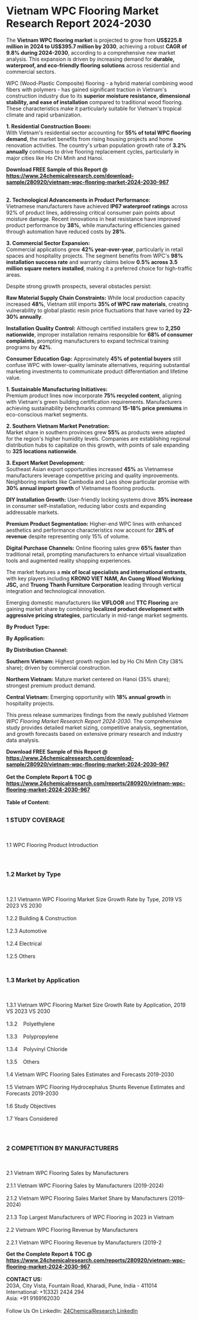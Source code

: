 <h1>Vietnam WPC Flooring  Market Research Report 2024-2030</h1><p>The <strong>Vietnam WPC flooring market</strong> is projected to grow from <strong>US$225.8 million in 2024 to US$395.7 million by 2030</strong>, achieving a robust <strong>CAGR of 9.8% during 2024-2030</strong>, according to a comprehensive new market analysis. This expansion is driven by increasing demand for <strong>durable, waterproof, and eco-friendly flooring solutions</strong> across residential and commercial sectors.</p><p>WPC (Wood-Plastic Composite) flooring - a hybrid material combining wood fibers with polymers - has gained significant traction in Vietnam's construction industry due to its <strong>superior moisture resistance, dimensional stability, and ease of installation</strong> compared to traditional wood flooring. These characteristics make it particularly suitable for Vietnam's tropical climate and rapid urbanization.</p><p><strong>1. Residential Construction Boom:</strong><br>
With Vietnam's residential sector accounting for <strong>55% of total WPC flooring demand</strong>, the market benefits from rising housing projects and home renovation activities. The country's urban population growth rate of <strong>3.2% annually</strong> continues to drive flooring replacement cycles, particularly in major cities like Ho Chi Minh and Hanoi.</p><div><b>Download FREE Sample of this Report @ 
            <a href="https://www.24chemicalresearch.com/download-sample/280920/vietnam-wpc-flooring-market-2024-2030-967">
            https://www.24chemicalresearch.com/download-sample/280920/vietnam-wpc-flooring-market-2024-2030-967</a></b></div><br><p><strong>2. Technological Advancements in Product Performance:</strong><br>
Vietnamese manufacturers have achieved <strong>IP67 waterproof ratings</strong> across 92% of product lines, addressing critical consumer pain points about moisture damage. Recent innovations in heat resistance have improved product performance by <strong>38%</strong>, while manufacturing efficiencies gained through automation have reduced costs by <strong>28%</strong>.</p><p><strong>3. Commercial Sector Expansion:</strong><br>
Commercial applications grew <strong>42% year-over-year</strong>, particularly in retail spaces and hospitality projects. The segment benefits from WPC's <strong>98% installation success rate</strong> and warranty claims below <strong>0.5% across 3.5 million square meters installed</strong>, making it a preferred choice for high-traffic areas.</p><p>Despite strong growth prospects, several obstacles persist:</p><p><strong>Raw Material Supply Chain Constraints:</strong> While local production capacity increased <strong>48%</strong>, Vietnam still imports <strong>35% of WPC raw materials</strong>, creating vulnerability to global plastic resin price fluctuations that have varied by <strong>22-30% annually</strong>.</p><p><strong>Installation Quality Control:</strong> Although certified installers grew to <strong>2,250 nationwide</strong>, improper installation remains responsible for <strong>68% of consumer complaints</strong>, prompting manufacturers to expand technical training programs by <strong>42%</strong>.</p><p><strong>Consumer Education Gap:</strong> Approximately <strong>45% of potential buyers</strong> still confuse WPC with lower-quality laminate alternatives, requiring substantial marketing investments to communicate product differentiation and lifetime value.</p><p><strong>1. Sustainable Manufacturing Initiatives:</strong><br>
Premium product lines now incorporate <strong>75% recycled content</strong>, aligning with Vietnam's green building certification requirements. Manufacturers achieving sustainability benchmarks command <strong>15-18% price premiums</strong> in eco-conscious market segments.</p><p><strong>2. Southern Vietnam Market Penetration:</strong><br>
Market share in southern provinces grew <strong>55%</strong> as products were adapted for the region's higher humidity levels. Companies are establishing regional distribution hubs to capitalize on this growth, with points of sale expanding to <strong>325 locations nationwide</strong>.</p><p><strong>3. Export Market Development:</strong><br>
Southeast Asian export opportunities increased <strong>45%</strong> as Vietnamese manufacturers leverage competitive pricing and quality improvements. Neighboring markets like Cambodia and Laos show particular promise with <strong>30% annual import growth</strong> of Vietnamese flooring products.</p><p><strong>DIY Installation Growth:</strong> User-friendly locking systems drove <strong>35% increase</strong> in consumer self-installation, reducing labor costs and expanding addressable markets.</p><p><strong>Premium Product Segmentation:</strong> Higher-end WPC lines with enhanced aesthetics and performance characteristics now account for <strong>28% of revenue</strong> despite representing only 15% of volume.</p><p><strong>Digital Purchase Channels:</strong> Online flooring sales grew <strong>65% faster</strong> than traditional retail, prompting manufacturers to enhance virtual visualization tools and augmented reality shopping experiences.</p><p>The market features a <strong>mix of local specialists and international entrants</strong>, with key players including <strong>KRONO VIET NAM, An Cuong Wood Working JSC,</strong> and <strong>Truong Thanh Furniture Corporation</strong> leading through vertical integration and technological innovation.</p><p>Emerging domestic manufacturers like <strong>VIFLOOR</strong> and <strong>TTC Flooring</strong> are gaining market share by combining <strong>localized product development with aggressive pricing strategies</strong>, particularly in mid-range market segments.</p><p><strong>By Product Type:</strong></p><p><strong>By Application:</strong></p><p><strong>By Distribution Channel:</strong></p><p><strong>Southern Vietnam:</strong> Highest growth region led by Ho Chi Minh City (38% share); driven by commercial construction.</p><p><strong>Northern Vietnam:</strong> Mature market centered on Hanoi (35% share); strongest premium product demand.</p><p><strong>Central Vietnam:</strong> Emerging opportunity with <strong>18% annual growth</strong> in hospitality projects.</p><p>This press release summarizes findings from the newly published <em>Vietnam WPC Flooring Market Research Report 2024-2030</em>. The comprehensive study provides detailed market sizing, competitive analysis, segmentation, and growth forecasts based on extensive primary research and industry data analysis.</p><div><b>Download FREE Sample of this Report @ 
            <a href="https://www.24chemicalresearch.com/download-sample/280920/vietnam-wpc-flooring-market-2024-2030-967">
            https://www.24chemicalresearch.com/download-sample/280920/vietnam-wpc-flooring-market-2024-2030-967</a></b></div><br><div><b>Get the Complete Report & TOC @ 
            <a href="https://www.24chemicalresearch.com/reports/280920/vietnam-wpc-flooring-market-2024-2030-967">
            https://www.24chemicalresearch.com/reports/280920/vietnam-wpc-flooring-market-2024-2030-967</a></b></div><br>
            <b>Table of Content:</b><p><h2><span style="font-size:16px"><strong>1 STUDY COVERAGE</strong></span></h2><br />
<p>1.1 WPC Flooring   Product Introduction</p><br />
<h2><span style="font-size:16px"><strong>1.2 Market by Type</strong></span></h2><br />
<p>1.2.1 Vietnamn WPC Flooring   Market Size Growth Rate by Type, 2019 VS 2023 VS 2030<br /><br />
1.2.2 Building & Construction&nbsp;&nbsp; &nbsp;<br /><br />
1.2.3 Automotive<br /><br />
1.2.4 Electrical<br /><br />
1.2.5 Others<br /><br />
<h2><span style="font-size:16px"><strong>1.3 Market by Application</strong></span></h2><br />
<p>1.3.1 Vietnam WPC Flooring   Market Size Growth Rate by Application, 2019 VS 2023 VS 2030<br /><br />
1.3.2&nbsp;&nbsp; &nbsp;Polyethylene<br /><br />
1.3.3&nbsp;&nbsp; &nbsp;Polypropylene<br /><br />
1.3.4&nbsp;&nbsp; &nbsp;Polyvinyl Chloride<br /><br />
1.3.5&nbsp;&nbsp; &nbsp;Others<br /><br />
1.4 Vietnam WPC Flooring   Sales Estimates and Forecasts 2019-2030<br /><br />
1.5 Vietnam WPC Flooring   Hydrocephalus Shunts Revenue Estimates and Forecasts 2019-2030<br /><br />
1.6 Study Objectives<br /><br />
1.7 Years Considered</p><br />
<h2><span style="font-size:16px"><strong>2 COMPETITION BY MANUFACTURERS</strong></span></h2><br />
<p>2.1 Vietnam WPC Flooring   Sales by Manufacturers<br /><br />
2.1.1 Vietnam WPC Flooring   Sales by Manufacturers (2019-2024)<br /><br />
2.1.2 Vietnam WPC Flooring   Sales Market Share by Manufacturers (2019-2024)<br /><br />
2.1.3 Top Largest Manufacturers of WPC Flooring   in 2023 in Vietnam<br /><br />
2.2 Vietnam WPC Flooring   Revenue by Manufacturers<br /><br />
2.2.1 Vietnam WPC Flooring   Revenue by Manufacturers (2019-2</p><div><b>Get the Complete Report & TOC @ 
            <a href="https://www.24chemicalresearch.com/reports/280920/vietnam-wpc-flooring-market-2024-2030-967">
            https://www.24chemicalresearch.com/reports/280920/vietnam-wpc-flooring-market-2024-2030-967</a></b></div><br><b>CONTACT US:</b><br>
            203A, City Vista, Fountain Road, Kharadi, Pune, India - 411014<br>
            International: +1(332) 2424 294<br>
            Asia: +91 9169162030 <br><br>
            Follow Us On LinkedIn: <a href="https://www.linkedin.com/company/24chemicalresearch/">24ChemicalResearch LinkedIn</a>